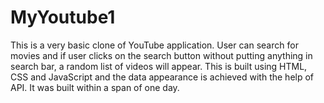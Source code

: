 # MyYoutube1
This is a very basic clone of YouTube application. User can search for movies and if user clicks on the search button without putting anything in search bar, a random list of videos will appear.
This is built using HTML, CSS and JavaScript and the data appearance is achieved with the help of API.
It was built within a span of one day.
